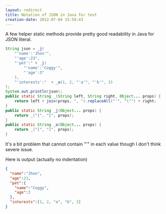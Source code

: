 ```yaml
---
layout: redirect
title: Notation of JSON in Java for test
creation-date: 2012-07-04 15:59:43
---
```


A few helper static methods provide pretty good readability in Java for JSON literal.

```java
String json = _j(
    "'name':'Jhon'",
    "'age':23",
    "'pet':" + _j(
        "'name':'Coggy'",
        "'age':3"
    ),
    "'interests':"  + _a(1, 2, "'a'", "'b'", 3)
);
System.out.println(json);
public static String _(String left, String right, Object... props) {
    return left + join(props, ", ").replaceAll("'", "\"") + right;
}
public static String _j(Object... props) {
    return _("{", "}", props);
}
public static String _a(Object... props) {
    return _("[", "]", props);
}
```

It's a bit problem that cannot contain "'" in each value though I don't think severe issue.

Here is output (actually no indentation)

```json
{
  "name":"Jhon",
  "age":23,
  "pet":{
    "name":"Coggy",
    "age":3
  },
  "interests":[1, 2, "a", "b", 3]
}
```
